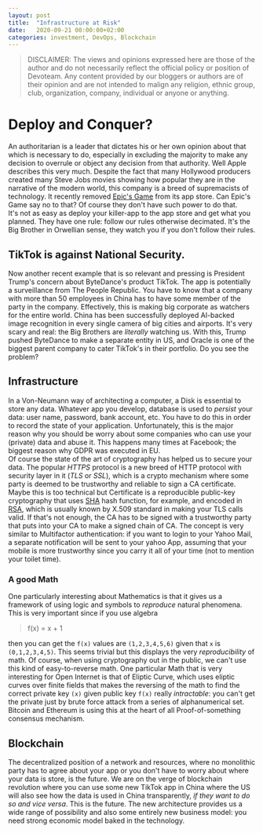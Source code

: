 ```yaml
---
layout: post
title:  "Infrastructure at Risk"
date:   2020-09-21 00:00:00+02:00
categories: investment, DevOps, Blockchain
---
```

> DISCLAIMER: The views and opinions expressed here are those of the author and do not necessarily reflect the official policy or position of Devoteam. Any content provided by our bloggers or authors are of their opinion and are not intended to malign any religion, ethnic group, club, organization, company, individual or anyone or anything.


# Deploy and Conquer?
An authoritarian is a leader that dictates his or her own opinion about that which is necessary to do, especially in excluding the majority to make any decision to overrule or object any decision from that authority. Well Apple describes this very much. Despite the fact that many Hollywood producers created many Steve Jobs movies showing how popular they are in the narrative of the modern world, this company is a breed of supremacists of technology. It recently removed [Epic's Game](www.epicgames.com) from its app store. Can Epic's Game say no to that? Of course they don't have such power to do that. <br/>
It's not as easy as deploy your killer-app to the app store and get what you planned. They have one rule: follow our rules otherwise decimated. It's the Big Brother in Orwellian sense, they watch you if you don't follow their rules. 

## TikTok is against National Security.
Now another recent example that is so relevant and pressing is President Trump's concern about ByteDance's product TikTok. The app is potentially a surveillance from The People Republic. You have to know that a company with more than 50 employees in China has to have some member of the party in the company. Effectively, this is making big corporate as watchers for the entire world. China has been successfully deployed AI-backed image recognition in every single camera of big cities and airports. It's very scary and real: the Big Brothers are *literally* watching us. With this, Trump pushed ByteDance to make a separate entity in US, and Oracle is one of the biggest parent company to cater TikTok's in their portfolio. Do you see the problem?

## Infrastructure
In a Von-Neumann way of architecting a computer, a Disk is essential to store any data. Whatever app you develop, database is used to *persist* your data: user name, password, bank account, etc. You have to do this in order to record the state of your application. Unfortunately, this is the major reason why you should be worry about some companies who can use your (private) data and abuse it. This happens many times at Facebook; the biggest reason why GDPR was executed in EU. <br/>
Of course the state of the art of cryptography has helped us to secure your data. The popular *HTTPS* protocol is a new breed of HTTP protocol with security layer in it (*TLS* or *SSL*), which is a crypto mechanism where some party is deemed to be trustworthy and reliable to sign a CA certificate. Maybe this is too technical but Certificate is a reproducible public-key cryptography that uses [SHA](https://en.wikipedia.org/wiki/Secure_Hash_Algorithms) hash function, for example, and encoded in [RSA](https://en.wikipedia.org/wiki/RSA_(cryptosystem)#Operation), which is usually known by X.509 standard in making your TLS calls valid. If that's not enough, the CA has to be signed with a trustworthy party that puts into your CA to make a signed chain of CA. The concept is very similar to Multifactor authentication: if you want to login to your Yahoo Mail, a separate notification will be sent to your yahoo App, assuming that your mobile is more trustworthy since you carry it all of your time (not to mention your toilet time).

### A good Math
One particularly interesting about Mathematics is that it gives us a framework of using logic and symbols to *reproduce* natural phenomena. This is very important since if you use algebra<br/>

> f(x) = x + 1


then you can get the `f(x)` values are `(1,2,3,4,5,6)` given that `x` is `(0,1,2,3,4,5)`. This seems trivial but this displays the very *reproducibility* of math. Of course, when using cryptography out in the public, we can't use this kind of easy-to-reverse math. One particular Math that is very interesting for Open Internet is that of Eliptic Curve, which uses eliptic curves over finite fields that makes the reversing of the math to find the correct private key `(x)` given public key `f(x)` really *intractable*: you can't get the private just by brute force attack from a series of alphanumerical set. Bitcoin and Ethereum is using this at the heart of all Proof-of-something consensus mechanism.


## Blockchain
The decentralized position of a network and resources, where no monolithic party has to agree about your app or you don't have to worry about where your data is store, is the future. We are on the verge of blockchain revolution where you can use some new TikTok app in China where the US will also see how the data is used in China transparently, *if they want to do so and vice versa*. This is the future. The new architecture provides us a wide range of possibility and also some entirely new business model: you need strong economic model baked in the technology. 